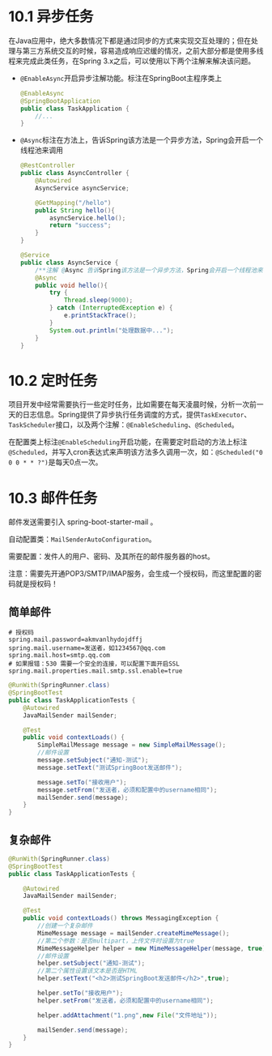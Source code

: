 # 10.1 异步任务

在Java应用中，绝大多数情况下都是通过同步的方式来实现交互处理的；但在处理与第三方系统交互的时候，容易造成响应迟缓的情况，之前大部分都是使用多线程来完成此类任务，在Spring 3.x之后，可以使用以下两个注解来解决该问题。

- `@EnableAsync`开启异步注解功能。标注在SpringBoot主程序类上

  ```java
  @EnableAsync
  @SpringBootApplication
  public class TaskApplication {
      //...
  }
  ```

- `@Async`标注在方法上，告诉Spring该方法是一个异步方法，Spring会开启一个线程池来调用

  ```java
  @RestController
  public class AsyncController {
      @Autowired
      AsyncService asyncService;
  
      @GetMapping("/hello")
      public String hello(){
          asyncService.hello();
          return "success";
      }
  }
  ```

  ```java
  @Service
  public class AsyncService {
      /**注解 @Async 告诉Spring该方法是一个异步方法，Spring会开启一个线程池来调用*/
      @Async
      public void hello(){
          try {
              Thread.sleep(9000);
          } catch (InterruptedException e) {
              e.printStackTrace();
          }
          System.out.println("处理数据中...");
      }
  }
  ```



# 10.2 定时任务

项目开发中经常需要执行一些定时任务，比如需要在每天凌晨时候，分析一次前一天的日志信息。Spring提供了异步执行任务调度的方式，提供`TaskExecutor`、`TaskScheduler`接口，以及两个注解：`@EnableScheduling`、`@Scheduled`。

在配置类上标注`@EnableScheduling`开启功能，在需要定时启动的方法上标注`@Scheduled`，并写入cron表达式来声明该方法多久调用一次，如：`@Scheduled("0 0 0 * * ?")`是每天0点一次。



# 10.3 邮件任务

邮件发送需要引入 spring-boot-starter-mail 。

自动配置类：`MailSenderAutoConfiguration`。

需要配置：发件人的用户、密码、及其所在的邮件服务器的host。

注意：需要先开通POP3/SMTP/IMAP服务，会生成一个授权码，而这里配置的密码就是授权码！



## 简单邮件

```properties
# 授权码
spring.mail.password=akmvanlhydojdffj 
spring.mail.username=发送者，如1234567@qq.com
spring.mail.host=smtp.qq.com
# 如果报错：530 需要一个安全的连接，可以配置下面开启SSL 
spring.mail.properties.mail.smtp.ssl.enable=true
```

```java
@RunWith(SpringRunner.class)
@SpringBootTest
public class TaskApplicationTests {
    @Autowired
    JavaMailSender mailSender;

    @Test
    public void contextLoads() {
        SimpleMailMessage message = new SimpleMailMessage();
        //邮件设置
        message.setSubject("通知-测试");
        message.setText("测试SpringBoot发送邮件");

        message.setTo("接收用户");
        message.setFrom("发送者，必须和配置中的username相同");
        mailSender.send(message);
    }
}
```



## 复杂邮件

```java
@RunWith(SpringRunner.class)
@SpringBootTest
public class TaskApplicationTests {

    @Autowired
    JavaMailSender mailSender;

    @Test
    public void contextLoads() throws MessagingException {
        //创建一个复杂邮件
        MimeMessage message = mailSender.createMimeMessage();
        //第二个参数：是否multipart，上传文件时设置为true
        MimeMessageHelper helper = new MimeMessageHelper(message, true);
        //邮件设置
        helper.setSubject("通知-测试");
        //第二个属性设置该文本是否是HTML
        helper.setText("<h2>测试SpringBoot发送邮件</h2>",true);

        helper.setTo("接收用户");
        helper.setFrom("发送者，必须和配置中的username相同");

        helper.addAttachment("1.png",new File("文件地址"));

        mailSender.send(message);
    }
}
```

